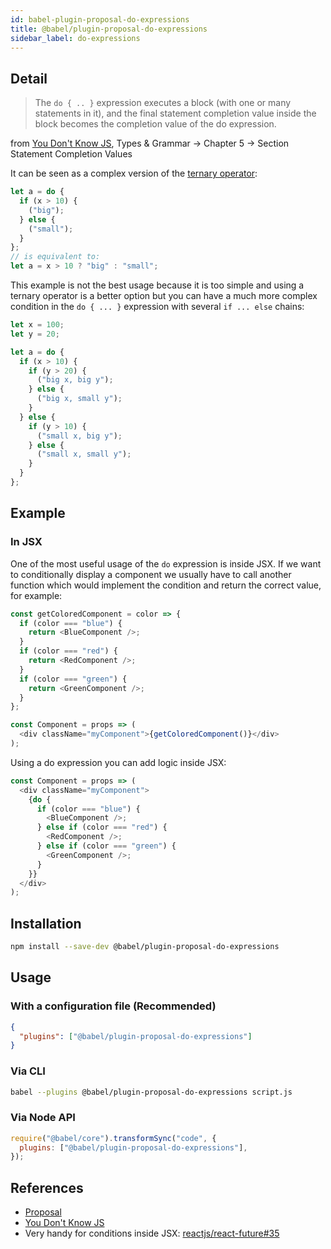 ```yaml
---
id: babel-plugin-proposal-do-expressions
title: @babel/plugin-proposal-do-expressions
sidebar_label: do-expressions
---
```


## Detail

> The `do { .. }` expression executes a block (with one or many statements in it), and the final statement completion value inside the block becomes the completion value of the do expression.

from [You Don't Know JS](https://github.com/getify/You-Dont-Know-JS/blob/1st-ed/types%20%26%20grammar/ch5.md#statement-completion-values), Types & Grammar -> Chapter 5 -> Section Statement Completion Values

It can be seen as a complex version of the [ternary operator](http://mdn.io/ternary):

```js
let a = do {
  if (x > 10) {
    ("big");
  } else {
    ("small");
  }
};
// is equivalent to:
let a = x > 10 ? "big" : "small";
```

This example is not the best usage because it is too simple and using a ternary operator is a better option but you can have a much more complex condition in the `do { ... }` expression with several `if ... else` chains:

```js
let x = 100;
let y = 20;

let a = do {
  if (x > 10) {
    if (y > 20) {
      ("big x, big y");
    } else {
      ("big x, small y");
    }
  } else {
    if (y > 10) {
      ("small x, big y");
    } else {
      ("small x, small y");
    }
  }
};
```

## Example

### In JSX

One of the most useful usage of the `do` expression is inside JSX. If we want to conditionally display a component we usually have to call another function which would implement the condition and return the correct value, for example:

```js
const getColoredComponent = color => {
  if (color === "blue") {
    return <BlueComponent />;
  }
  if (color === "red") {
    return <RedComponent />;
  }
  if (color === "green") {
    return <GreenComponent />;
  }
};

const Component = props => (
  <div className="myComponent">{getColoredComponent()}</div>
);
```

Using a do expression you can add logic inside JSX:

```js
const Component = props => (
  <div className="myComponent">
    {do {
      if (color === "blue") {
        <BlueComponent />;
      } else if (color === "red") {
        <RedComponent />;
      } else if (color === "green") {
        <GreenComponent />;
      }
    }}
  </div>
);
```

## Installation

```sh
npm install --save-dev @babel/plugin-proposal-do-expressions
```

## Usage

### With a configuration file (Recommended)

```json
{
  "plugins": ["@babel/plugin-proposal-do-expressions"]
}
```

### Via CLI

```sh
babel --plugins @babel/plugin-proposal-do-expressions script.js
```

### Via Node API

```javascript
require("@babel/core").transformSync("code", {
  plugins: ["@babel/plugin-proposal-do-expressions"],
});
```

## References

- [Proposal](https://github.com/tc39/proposal-do-expressions)
- [You Don't Know JS](https://github.com/getify/You-Dont-Know-JS/blob/1st-ed/types%20%26%20grammar/ch5.md#statement-completion-values)
- Very handy for conditions inside JSX: [reactjs/react-future#35](https://github.com/reactjs/react-future/issues/35#issuecomment-120009203)
